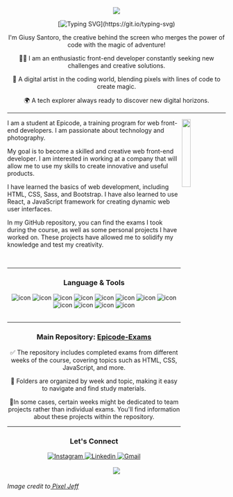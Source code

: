 <div align="center">
<img src="https://mir-s3-cdn-cf.behance.net/project_modules/max_1200/1599d7107019725.5f9d3c7bae636.gif">


  
[![Typing SVG](https://readme-typing-svg.demolab.com?font=Fira+Code&pause=1000&color=9C0C99&random=false&width=435&lines=+Hello%2C+Adventurous+Developer+Here!+;Welcome+to+my+tech+universe!)](https://git.io/typing-svg)
<p>
I'm Giusy Santoro, the creative behind the screen who merges the power of code with the magic of adventure!
  
👩‍💻 I am an enthusiastic front-end developer constantly seeking new challenges and creative solutions.

🎨 A digital artist in the coding world, blending pixels with lines of code to create magic.

🌍 A tech explorer always ready to discover new digital horizons.
</p>

<hr>

</div>


<div>
<!--   <img src="https://raw.githubusercontent.com/MicaelliMedeiros/micaellimedeiros/master/image/computer-illustration.png" alt="Descrizione immagine" align="left" width="20%"> -->
  <img src="https://github.com/Giusy-Santoro/Giusy-Santoro/assets/148851962/dea35b8e-c8d4-478c-9770-95aaf93be0b6" width="20%"  align="right">
  

<p>
I am a student at Epicode, a training program for web front-end developers. I am passionate about technology and photography.

My goal is to become a skilled and creative web front-end developer. I am interested in working at a company that will allow me to use my skills to create innovative and useful products.

I have learned the basics of web development, including HTML, CSS, Sass, and Bootstrap. I have also learned to use React, a JavaScript framework for creating dynamic web user interfaces.

In my GitHub repository, you can find the exams I took during the course, as well as some personal projects I have worked on. These projects have allowed me to solidify my knowledge and test my creativity.
</p>
</div>

<br>
<div align="center">
<hr>
<div> <!-- language icons --->
  <h3> Language & Tools </h3>
   <img src="https://github.com/Giusy-Santoro/Giusy-Santoro/assets/148851962/f127d327-0ab5-48e3-a648-15dd579abb5a" alt="icon" >
     <img src="https://github.com/Giusy-Santoro/Giusy-Santoro/assets/148851962/d21b2bbe-9ba9-41c5-9aa1-46b29ec6330e" alt="icon">
     <img src="https://github.com/Giusy-Santoro/Giusy-Santoro/assets/148851962/edc3f3e1-7371-4753-8976-8b3c24b26af0" alt="icon">
     <img src="https://github.com/Giusy-Santoro/Giusy-Santoro/assets/148851962/1bd43a07-ff91-4b31-8cc0-b01793f61e48" alt="icon">
     <img src="https://github.com/Giusy-Santoro/Giusy-Santoro/assets/148851962/5e8089f8-c73b-42a0-b194-5796d400d18d" alt="icon">
     <img src="https://github.com/Giusy-Santoro/Giusy-Santoro/assets/148851962/7dd88652-e8d5-4d91-afff-55a82d0e3459" alt="icon"> 
     <img src="https://github.com/Giusy-Santoro/Giusy-Santoro/assets/148851962/35dc4689-e8a3-4607-a3f2-5f69ff2dd725" alt="icon"> 
     <img src="https://github.com/Giusy-Santoro/Giusy-Santoro/assets/148851962/d82e78d1-045f-4941-969d-d7f3da0f73d8" alt="icon"> 
     <img src="https://github.com/Giusy-Santoro/Giusy-Santoro/assets/148851962/c5deda64-43e2-402e-9c9e-43a9d08b3c28" alt="icon"> 
     <img src="https://github.com/Giusy-Santoro/Giusy-Santoro/assets/148851962/3fc54373-babc-4986-a053-da3e6c48eb66" alt="icon"> 
     <img src="https://github.com/Giusy-Santoro/Giusy-Santoro/assets/148851962/df889a18-cfba-4560-8a6e-7299fc22395a" alt="icon">
     <img src="https://github.com/Giusy-Santoro/Giusy-Santoro/assets/148851962/8e2ac225-b97f-4ae6-8352-b7e285f95234" alt="icon">  
</div>
<br>
  <hr>
  
  <div>
  <h3> Main Repository: <a href="https://github.com/Giusy-Santoro/Epicode-Exams">Epicode-Exams</a></h3>  
    
:white_check_mark: The repository includes completed exams from different weeks of the course, covering topics such as HTML, CSS, JavaScript, and more.

 :file_folder: Folders are organized by week and topic, making it easy to navigate and find study materials.
 
  :busts_in_silhouette:In some cases, certain weeks might be dedicated to team projects rather than individual exams. You'll find information about these projects within the repository.
  </div>
  <hr>
<div>
<!-- social-->
  <h3>Let's Connect </h3>
<a href="https://www.instagram.com/_giusysantoro_/">
  <img src="https://github.com/Giusy-Santoro/Giusy-Santoro/assets/148851962/2f186f0d-afdb-4aa0-9afa-15dd9497f64b" alt="Instagram">
</a>
<a href="https://www.linkedin.com/in/giusysantoro-frontend-developer/">
  <img src="https://github.com/Giusy-Santoro/Giusy-Santoro/assets/148851962/28ce525b-72da-43f7-b50d-54e17488a3f9" alt="Linkedin">
</a>
<a href="mailto:sntgsy@gmail.com">
  <img src="https://github.com/Giusy-Santoro/Giusy-Santoro/assets/148851962/86f5b2ee-7fd3-4a3b-8650-b96beb3da706" alt="Gmail">
</a>
</div>

<br>
 <img src="https://media2.giphy.com/media/vFKqnCdLPNOKc/giphy.gif?cid=ecf05e47azsaat63rgwcsk3d7d1dibxw278qvnquya5xl1jf&ep=v1_gifs_search&rid=giphy.gif&ct=g"> 
</div>




<h6>Image credit to<a href="https://www.behance.net/pixeljeff"> Pixel Jeff</a></h6>


